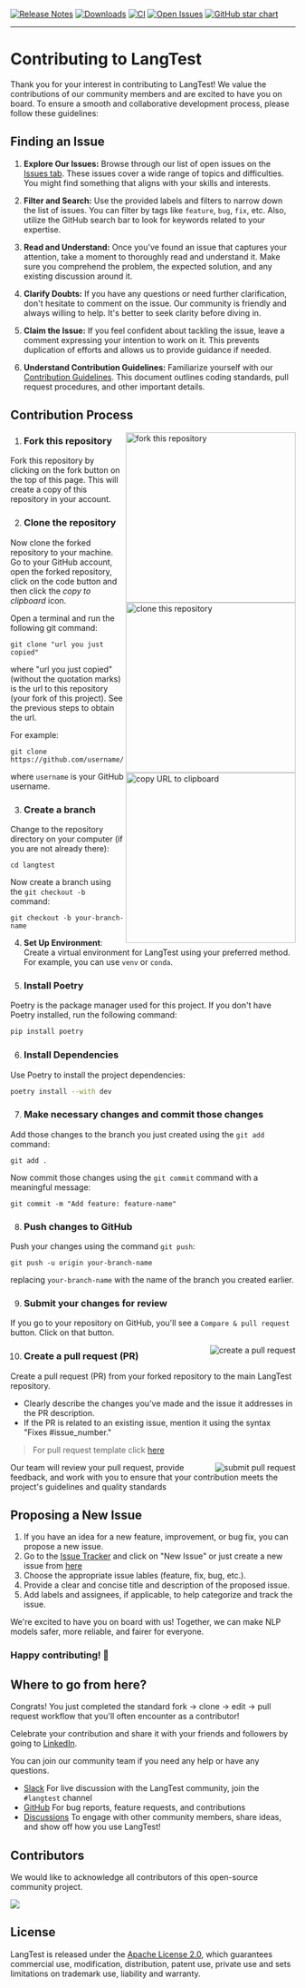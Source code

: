 [![Release Notes](https://img.shields.io/github/v/release/johnsnowlabs/langtest.svg)](https://github.com/JohnSnowLabs/langtest/releases)
[![Downloads](https://static.pepy.tech/badge/langtest/month)](https://pepy.tech/project/langtest)
[![CI](https://github.com/JohnSnowLabs/langtest/actions/workflows/build_and_test.yml/badge.svg)](https://github.com/JohnSnowLabs/langtest/actions/workflows/build_and_test.yml)
[![Open Issues](https://img.shields.io/github/issues-raw/JohnSnowLabs/langtest)](https://github.com/JohnSnowLabs/langtest/issues)
[![GitHub star chart](https://img.shields.io/github/stars/JohnSnowLabs/langtest?style=social)](https://star-history.com/#JohnSnowLabs/langtest)




-------------------------------------------------------------------------
# Contributing to LangTest

Thank you for your interest in contributing to LangTest! We value the contributions of our community members and are excited to have you on board. To ensure a smooth and collaborative development process, please follow these guidelines:

## Finding an Issue

1. **Explore Our Issues:**
Browse through our list of open issues on the [Issues tab](https://github.com/YourUsername/LangTest/issues). These issues cover a wide range of topics and difficulties. You might find something that aligns with your skills and interests.

2. **Filter and Search:**
Use the provided labels and filters to narrow down the list of issues. You can filter by tags like `feature`, `bug`, `fix`, etc. Also, utilize the GitHub search bar to look for keywords related to your expertise.

3. **Read and Understand:**
Once you've found an issue that captures your attention, take a moment to thoroughly read and understand it. Make sure you comprehend the problem, the expected solution, and any existing discussion around it.

4. **Clarify Doubts:**
If you have any questions or need further clarification, don't hesitate to comment on the issue. Our community is friendly and always willing to help. It's better to seek clarity before diving in.

5. **Claim the Issue:**
If you feel confident about tackling the issue, leave a comment expressing your intention to work on it. This prevents duplication of efforts and allows us to provide guidance if needed.

6. **Understand Contribution Guidelines:**
Familiarize yourself with our [Contribution Guidelines](https://github.com/JohnSnowLabs/langtest/wiki). This document outlines coding standards, pull request procedures, and other important details.

## Contribution Process

<img align="right" width="300" src="https://github.com/RakshitKhajuria/first-contributions/assets/71117423/be22d54d-5b62-4a23-b213-0268ed195021" alt="fork this repository" />

1. ### Fork this repository

Fork this repository by clicking on the fork button on the top of this page.
This will create a copy of this repository in your account.

2. ### Clone the repository

<img align="right" width="300" src="https://github.com/RakshitKhajuria/test/assets/71117423/b07c7d60-ab80-4b7f-b972-58fcd1f50741" alt="clone this repository" />

Now clone the forked repository to your machine. Go to your GitHub account, open the forked repository, click on the code button and then click the _copy to clipboard_ icon.

Open a terminal and run the following git command:

```
git clone "url you just copied"
```

where "url you just copied" (without the quotation marks) is the url to this repository (your fork of this project). See the previous steps to obtain the url.

<img align="right" width="300" src="https://github.com/RakshitKhajuria/test/assets/71117423/8eef9f61-283d-4bad-9e7f-8a526e33615e" alt="copy URL to clipboard" />

For example:

```
git clone https://github.com/username/langtest.git
```

where `username` is your GitHub username.

3. ### Create a branch

Change to the repository directory on your computer (if you are not already there):

```
cd langtest
```

Now create a branch using the `git checkout -b` command:

```
git checkout -b your-branch-name
```

4. **Set Up Environment**: Create a virtual environment for LangTest using your preferred method. For example, you can use `venv` or `conda`.

5. ### Install Poetry

Poetry is the package manager used for this project. If you don't have Poetry installed, run the following command:

   ```bash
   pip install poetry
   ```

6. ### Install Dependencies

Use Poetry to install the project dependencies:

   ```bash
   poetry install --with dev
   ```
   
7. ### Make necessary changes and commit those changes 

Add those changes to the branch you just created using the `git add` command:

```
git add .
```
Now commit those changes using the `git commit` command with a meaningful message:

```
git commit -m "Add feature: feature-name" 
```

8. ### Push changes to GitHub

Push your changes using the command `git push`:

```
git push -u origin your-branch-name
```

replacing `your-branch-name` with the name of the branch you created earlier.

9. ### Submit your changes for review

If you go to your repository on GitHub, you'll see a `Compare & pull request` button. Click on that button.

<img style="float: right;" src="https://github.com/RakshitKhajuria/test/assets/71117423/86cb56af-1dad-467e-afc1-f4594615783b" alt="create a pull request" />

10. ### Create a pull request (PR)

Create a pull request (PR) from your forked repository to the main LangTest repository.
- Clearly describe the changes you've made and the issue it addresses in the PR description.
- If the PR is related to an existing issue, mention it using the syntax "Fixes #issue_number."
> For pull request template click [here](https://github.com/JohnSnowLabs/langtest/blob/main/PULL_REQUEST_TEMPLATE.md)

<img style="float: right;" src="https://github.com/RakshitKhajuria/test/assets/71117423/5c629508-53a7-4444-b036-15f694df675c" alt="submit pull request" />

Our team will review your pull request, provide feedback, and work with you to ensure that your contribution meets the project's guidelines and quality standards

## Proposing a New Issue

1. If you have an idea for a new feature, improvement, or bug fix, you can propose a new issue.
2. Go to the [Issue Tracker](https://github.com/JohnSnowLabs/langtest/issues) and click on "New Issue" or just create a new issue from [here](https://github.com/JohnSnowLabs/langtest/issues/new) 
3. Choose the appropriate issue lables (feature, fix, bug, etc.).
4. Provide a clear and concise title and description of the proposed issue.
5. Add labels and assignees, if applicable, to help categorize and track the issue.

We're excited to have you on board with us! Together, we can make NLP models safer, more reliable, and fairer for everyone. 

### **Happy contributing!** 💫

## Where to go from here?

Congrats! You just completed the standard fork -> clone -> edit -> pull request workflow that you'll often encounter as a contributor!

Celebrate your contribution and share it with your friends and followers by going to [LinkedIn](www.linkedin.com).

You can join our community team if you need any help or have any questions. 

- [Slack](https://www.johnsnowlabs.com/slack-redirect/) For live discussion with the LangTest community, join the `#langtest` channel
- [GitHub](https://github.com/JohnSnowLabs/langtest/tree/main) For bug reports, feature requests, and contributions
- [Discussions](https://github.com/JohnSnowLabs/langtest/discussions) To engage with other community members, share ideas, and show off how you use LangTest!
  
## Contributors

We would like to acknowledge all contributors of this open-source community project. 

<a href="https://github.com/johnsnowlabs/langtest/graphs/contributors">
  <img src="https://contrib.rocks/image?repo=johnsnowlabs/langtest" />
</a>

## License

LangTest is released under the [Apache License 2.0](https://github.com/JohnSnowLabs/langtest/blob/main/LICENSE), which guarantees commercial use, modification, distribution, patent use, private use and sets limitations on trademark use, liability and warranty.
